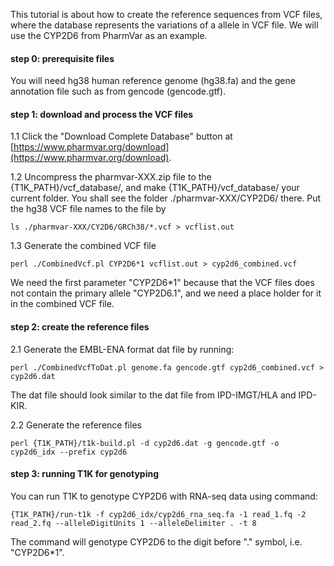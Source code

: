 This tutorial is about how to create the reference sequences from VCF files, where the database represents the variations of a allele in VCF file. We will use the CYP2D6 from PharmVar as an example.

#### step 0: prerequisite files
You will need hg38 human reference genome (hg38.fa) and the gene annotation file such as from gencode (gencode.gtf).

#### step 1: download and process the VCF files

1.1 Click the "Download Complete Database" button at [https://www.pharmvar.org/download](https://www.pharmvar.org/download). 

1.2 Uncompress the pharmvar-XXX.zip file to the {T1K_PATH}/vcf_database/, and make {T1K_PATH}/vcf_database/ your current folder. You shall see the folder ./pharmvar-XXX/CYP2D6/ there. Put the hg38 VCF file names to the file by

	ls ./pharmvar-XXX/CY2D6/GRCh38/*.vcf > vcflist.out

1.3 Generate the combined VCF file
	
	perl ./CombinedVcf.pl CYP2D6*1 vcflist.out > cyp2d6_combined.vcf

We need the first parameter "CYP2D6*1" because that the VCF files does not contain the primary allele "CYP2D6.1", and we need a place holder for it in the combined VCF file. 

#### step 2: create the reference files

2.1 Generate the EMBL-ENA format dat file by running:

	perl ./CombinedVcfToDat.pl genome.fa gencode.gtf cyp2d6_combined.vcf > cyp2d6.dat

The dat file should look similar to the dat file from IPD-IMGT/HLA and IPD-KIR.

2.2 Generate the reference files

	perl {T1K_PATH}/t1k-build.pl -d cyp2d6.dat -g gencode.gtf -o cyp2d6_idx --prefix cyp2d6 

#### step 3: running T1K for genotyping

You can run T1K to genotype CYP2D6 with RNA-seq data using command:

	{T1K_PATH}/run-t1k -f cyp2d6_idx/cyp2d6_rna_seq.fa -1 read_1.fq -2 read_2.fq --alleleDigitUnits 1 --alleleDelimiter . -t 8

The command will genotype CYP2D6 to the digit before "." symbol, i.e. "CYP2D6*1".
